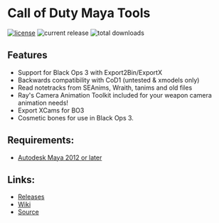 # Call of Duty Maya Tools
[![license](https://img.shields.io/github/license/Ray1235/CoDMayaTools.svg)]() ![current release](https://img.shields.io/github/release/Ray1235/CoDMayaTools.svg) ![total downloads](https://img.shields.io/github/downloads/Ray1235/CoDMayaTools/total.svg)
## Features
* Support for Black Ops 3 with Export2Bin/ExportX
* Backwards compatibility with CoD1 (untested & xmodels only)
* Read notetracks from SEAnims, Wraith, tanims and old files
* Ray's Camera Animation Toolkit included for your weapon camera animation needs!
* Export XCams for BO3
* Cosmetic bones for use in Black Ops 3.

## Requirements:

* [Autodesk Maya 2012 or later](http://autodesk.com/maya)

## Links:
* [Releases](https://github.com/Ray1235/CoDMayaTools/releases)
* [Wiki](https://github.com/Ray1235/CoDMayaTools/wiki)
* [Source](https://github.com/Ray1235/CoDMayaTools/archive/master.zip)
